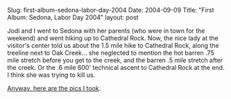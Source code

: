 Slug: first-album-sedona-labor-day-2004
Date: 2004-09-09
Title: "First Album: Sedona, Labor Day 2004"
layout: post

Jodi and I went to Sedona with her parents (who were in town for the weekend) and went hiking up to Cathedral Rock. Now, the nice lady at the visitor&#39;s center told us about the 1.5 mile hike to Cathedral Rock, along the treeline next to Oak Creek... she neglected to mention the hot barren .75 mile stretch before you get to the creek, and the barren .5 mile stretch after the creek. Or the .6 mile 600&#39; technical ascent to Cathedral Rock at the end. I think she was trying to kill us.

<a href="http://media.redmonk.net/photomonk/album/sedona-labor-day-2004/">Anyway, here are the pics I took</a>.
